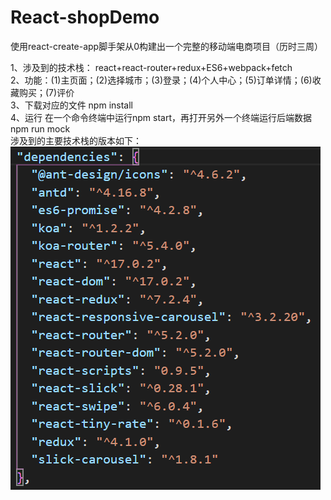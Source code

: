 # React-shopDemo
使用react-create-app脚手架从0构建出一个完整的移动端电商项目（历时三周）

1、涉及到的技术栈：
react+react-router+redux+ES6+webpack+fetch <br/>
2、功能：(1)主页面；(2)选择城市；(3)登录；(4)个人中心；(5)订单详情；(6)收藏购买；(7)评价<br/>
3、下载对应的文件
npm install<br/>
4、运行
在一个命令终端中运行npm start，再打开另外一个终端运行后端数据 npm run mock<br/>
涉及到的主要技术栈的版本如下：
![image](https://github.com/QIAOMAI111/React-shopDemo/blob/master/%E4%BE%9D%E8%B5%96.png)
